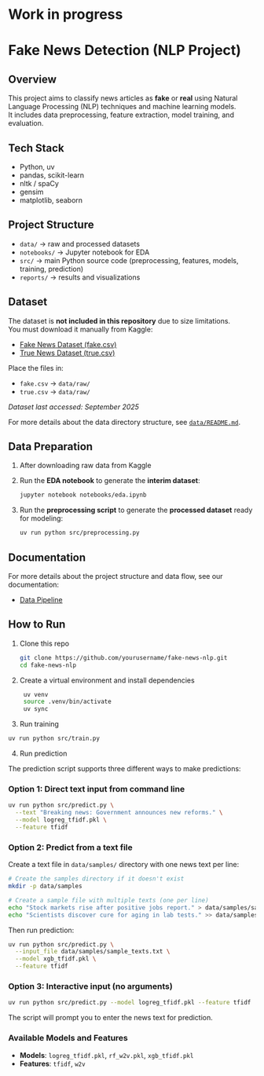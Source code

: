 # Work in progress


# Fake News Detection (NLP Project)

## Overview
This project aims to classify news articles as **fake** or **real** using Natural Language Processing (NLP) techniques and machine learning models.  
It includes data preprocessing, feature extraction, model training, and evaluation.

## Tech Stack
- Python, uv
- pandas, scikit-learn
- nltk / spaCy
- gensim
- matplotlib, seaborn

## Project Structure
- `data/` → raw and processed datasets
- `notebooks/` → Jupyter notebook for EDA
- `src/` → main Python source code (preprocessing, features, models, training, prediction)
- `reports/` → results and visualizations

## Dataset
The dataset is **not included in this repository** due to size limitations.  
You must download it manually from Kaggle:

- [Fake News Dataset (fake.csv)](https://www.kaggle.com/datasets/bhavikjikadara/fake-news-detection?select=fake.csv)  
- [True News Dataset (true.csv)](https://www.kaggle.com/datasets/bhavikjikadara/fake-news-detection?select=true.csv)  

Place the files in:  
- `fake.csv` → `data/raw/`  
- `true.csv` → `data/raw/`  

*Dataset last accessed: September 2025*  

For more details about the data directory structure, see [`data/README.md`](data/README.md).

## Data Preparation

1. After downloading raw data from Kaggle
2. Run the **EDA notebook** to generate the **interim dataset**:  

   ```bash
   jupyter notebook notebooks/eda.ipynb
   ```
3. Run the **preprocessing script** to generate the **processed dataset** ready for modeling:

   ```bash
   uv run python src/preprocessing.py
   ```

## Documentation

For more details about the project structure and data flow, see our documentation:

- [Data Pipeline](docs/data_pipeline.md)



## How to Run
1. Clone this repo  
   ```bash
   git clone https://github.com/yourusername/fake-news-nlp.git
   cd fake-news-nlp
   ```
2. Create a virtual environment and install dependencies   
   ```bash
    uv venv
    source .venv/bin/activate
    uv sync
   ``` 
3. Run training
```bash
uv run python src/train.py
```   
4. Run prediction

The prediction script supports three different ways to make predictions:

### Option 1: Direct text input from command line
```bash
uv run python src/predict.py \
  --text "Breaking news: Government announces new reforms." \
  --model logreg_tfidf.pkl \
  --feature tfidf
```

### Option 2: Predict from a text file
Create a text file in `data/samples/` directory with one news text per line:
```bash
# Create the samples directory if it doesn't exist
mkdir -p data/samples

# Create a sample file with multiple texts (one per line)
echo "Stock markets rise after positive jobs report." > data/samples/sample_texts.txt
echo "Scientists discover cure for aging in lab tests." >> data/samples/sample_texts.txt
```

Then run prediction:
```bash
uv run python src/predict.py \
  --input_file data/samples/sample_texts.txt \
  --model xgb_tfidf.pkl \
  --feature tfidf
```

### Option 3: Interactive input (no arguments)
```bash
uv run python src/predict.py --model logreg_tfidf.pkl --feature tfidf
```
The script will prompt you to enter the news text for prediction.

### Available Models and Features
- **Models**: `logreg_tfidf.pkl`, `rf_w2v.pkl`, `xgb_tfidf.pkl`
- **Features**: `tfidf`, `w2v`

